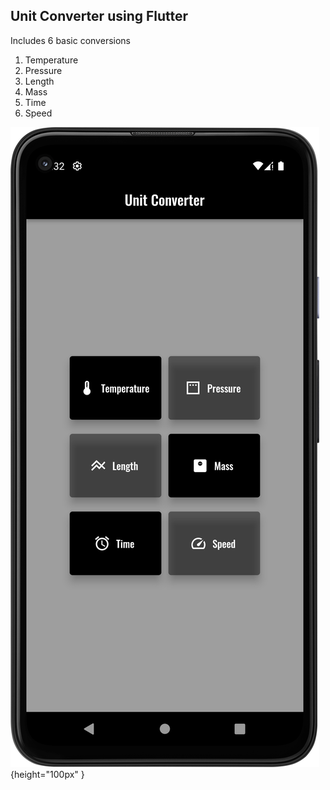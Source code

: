 ## Unit Converter using Flutter
Includes 6 basic conversions 
1. Temperature
2. Pressure
3. Length
4. Mass
5. Time
6. Speed

![Interface](interface.png){height="100px" }




